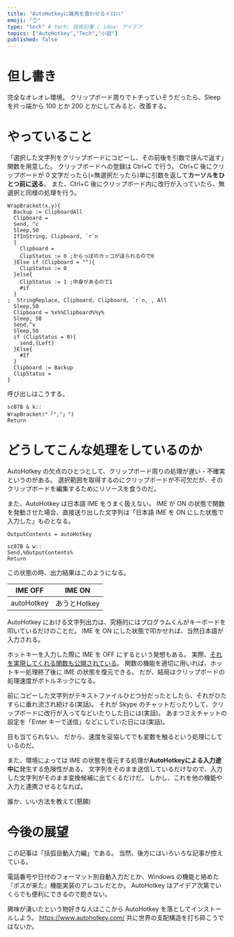 ```yaml
---
title: "AutoHotkeyに雑用を食わせるイロハ"
emoji: "👌"
type: "tech" # tech: 技術記事 / idea: アイデア
topics: ["AutoHotkey","Tech","小説"]
published: false
---
```

# 但し書き
完全なオレオレ環境。
クリップボード周りでトチっていそうだったら、Sleep を片っ端から 100 とか 200 とかにしてみると、改善する。

# やっていること
「選択した文字列をクリップボードにコピーし、その前後を引数で挟んで返す」関数を用意した。
クリップボードへの登録は Ctrl+C で行う。
Ctrl+C 後にクリップボードが 0 文字だったら(=無選択だったら)単に引数を返して**カーソルをひとつ前に送る**。
また、Ctrl+C 後にクリップボード内に改行が入っていたら、無選択と同様の処理を行う。

```ahk:WrapBracket.ahk
WrapBracket(x,y){
  Backup := ClipboardAll
  Clipboard =
  Send, ^c
  Sleep,50
  IfInString, Clipboard, `r`n
  {
    Clipboard =
    ClipStatus := 0 ;からっぽのカッコが送られるので0
  }Else if (Clipboard = ""){
    ClipStatus := 0
  }else{
    ClipStatus := 1 ;中身があるので1
    #if
  }
;  StringReplace, Clipboard, Clipboard, `r`n, , All
  Sleep,50
  Clipboard = %x%%Clipboard%%y%
  Sleep, 50
  Send,^v
  Sleep,50
  if (ClipStatus = 0){
    send,{Left}
  }Else{
    #If
  }
  Clipboard := Backup
  ClipStatus =
}
```

呼び出しはこうする。

```ahk:AutoHotkey.ahk
sc07B & k::
WrapBracket("「","」")
Return
```

# どうしてこんな処理をしているのか
AutoHotkey の欠点のひとつとして、クリップボード周りの処理が遅い・不確実というのがある。
選択範囲を取得するのにクリップボードが不可欠だが、そのクリップボードを編集するためにリソースを食うのだ。

また、AutoHotkey は日本語 IME をうまく扱えない。
IME が ON の状態で関数を発動させた場合、直接送り出した文字列は「日本語 IME を ON にした状態で入力した」ものとなる。

```ahk:Sample.ahk
OutputContents = autoHotkey

sc07B & w::
Send,%OutputContents%
Return
```

この状態の時、出力結果はこのようになる。

| IME OFF | IME ON |
| :------------------: | :------------------: |
| autoHotkey | あうとHotkey |

AutoHotkey における文字列出力は、究極的にはプログラムくんがキーボードを叩いているだけのことだ。
IME を ON にした状態で叩かせれば、当然日本語が入力される。

ホットキーを入力した際に IME を OFF にするという発想もある。
実際、[それを実現してくれる関数も公開されている](https://www6.atwiki.jp/eamat/pages/17.html)。
関数の機能を適切に用いれば、ホットキー処理終了後に IME の状態を復元できる。
だが、結局はクリップボードの処理速度がボトルネックになる。

前にコピーした文字列がテキストファイルひとつ分だったとしたら、それがひたすらに垂れ流され続ける(実話)。
それが Skype のチャットだったりして、クリップボードに改行が入ってなどいたりした日には(実話)。
あまつさえチャットの設定を「Enter キーで送信」などにしていた日には(実話)。

目も当てられない。
だから、速度を妥協してでも変数を触るという処理にしているのだ。

また、環境によっては IME の状態を復元する処理が**AutoHotkeyによる入力途中に**発生する危険性がある。
文字列をそのまま送信しているだけなので、入力した文字列がそのまま変換候補に出てくるだけだ。
しかし、これを他の機能や入力と連携させるとなれば。

誰か、いい方法を教えて(懇願)

# 今後の展望
この記事は「括弧自動入力編」である。
当然、後方にはいろいろな記事が控えている。

電話番号や日付のフォーマット別自動入力だとか、Windows の機能と絡めた『ボスが来た』機能実装のアレコレだとか。
AutoHotkey はアイデア次第でいくらでも便利にできるので飽きない。

興味が湧いたという物好きな人はここから AutoHotkey を落としてインストールしよう。
https://www.autohotkey.com/
共に世界の支配構造を打ち砕こうではないか。